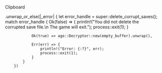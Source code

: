 Clipboard



.unwrap_or_else(|_error| {
            let error_handle = super::delete_corrupt_saves();
            match error_handle {
                Ok(false) => {
                    println!("You did not delete the corrupted save file.\n The game will exit.");
                    process::exit(1);
                }

                Ok(true) => age::Decryptor::new(empty_buffer).unwrap(),

                Err(err) => {
                    println!("Error: {:?}", err);
                    process::exit(1);
                }
            }
        })